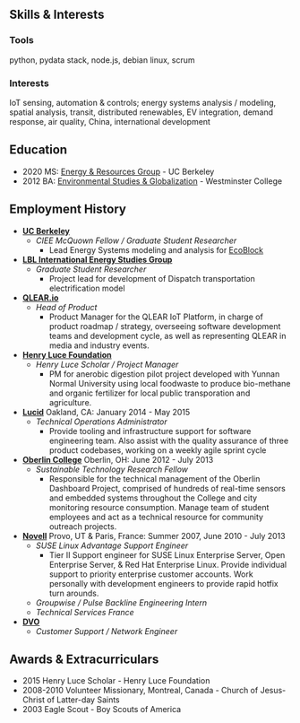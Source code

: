 ## Skills & Interests 
### Tools
python, pydata stack, node.js, debian linux, scrum

### Interests
IoT sensing, automation & controls; energy systems analysis / modeling, spatial analysis, transit, distributed renewables, EV integration, demand response, air quality, China, international development

## Education
- 2020 MS: [Energy & Resources Group](https://erg.berkeley.edu/) - UC Berkeley
- 2012 BA: [Environmental Studies & Globalization](https://westminstercollege.edu/undergraduate/programs/environmental-studies) - Westminster College

## Employment History
- **[UC Berkeley](http://erg.berkeley.edu/)**
  - *CIEE McQuown Fellow / Graduate Student Researcher*
    - Lead Energy Systems modeling and analysis for [EcoBlock](https://ecoblock.berkeley.edu/)
 - **[LBL International Energy Studies Group](https://ies.lbl.gov/)**
   - *Graduate Student Researcher*
     - Project lead for development of Dispatch transportation electrification model
- **[QLEAR.io](http://www.qlear.io/)**
  - *Head of Product*
    - Product Manager for the QLEAR IoT Platform, in charge of product roadmap / strategy, overseeing software development teams and development cycle, as well as representing QLEAR in media and industry events.
- **[Henry Luce Foundation](http://www.hluce.org/lsprogram.aspx)**
  - *Henry Luce Scholar / Project Manager*
    - PM for anerobic digestion pilot project developed with Yunnan Normal University using local foodwaste to produce bio-methane and organic fertilizer for local public transporation and agriculture.
- **[Lucid](https://lucidconnects.com/)** Oakland, CA: January 2014 - May 2015
  - *Technical Operations Administrator*
    - Provide tooling and infrastructure support for software engineering team. Also assist with the quality assurance of three product codebases, working on a weekly agile sprint cycle
- **[Oberlin College](http://www.oberlin.edu/)** Oberlin, OH: June 2012 - July 2013
  - *Sustainable Technology Research Fellow*
    - Responsible for the technical management of the Oberlin Dashboard Project, comprised of hundreds of real-time sensors and embedded systems throughout the College and city monitoring resource consumption. Manage team of student employees and act as a technical resource for community outreach projects.
- **[Novell](http://www.novell.com/)** Provo, UT & Paris, France: Summer 2007, June 2010 - July 2013
  - *SUSE Linux Advantage Support Engineer*
    - Tier II Support engineer for SUSE Linux Enterprise Server, Open Enterprise Server, & Red Hat Enterprise Linux. Provide individual support to priority enterprise customer accounts. Work personally with development engineers to provide rapid hotfix turn arounds.
  - *Groupwise / Pulse Backline Engineering Intern*
  - *Technical Services France*
- **[DVO](http://www.dvo.com/)** 
  - *Customer Support / Network Engineer*
  
 ## Awards & Extracurriculars
 - 2015 Henry Luce Scholar - Henry Luce Foundation
 - 2008-2010 Volunteer Missionary, Montreal, Canada -  Church of Jesus-Christ of Latter-day Saints
 - 2003 Eagle Scout - Boy Scouts of America
 
